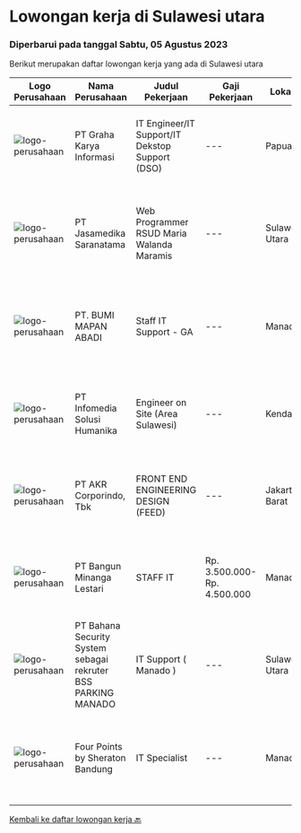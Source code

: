 
  # Lowongan kerja di Sulawesi utara

  ### Diperbarui pada tanggal Sabtu, 05 Agustus 2023

  Berikut merupakan daftar lowongan kerja yang ada di Sulawesi utara

  |Logo Perusahaan | Nama Perusahaan | Judul Pekerjaan | Gaji Pekerjaan | Lokasi | Deskripsi | Tanggal diunggah | Pranala |
  | -------------- | --------------- | --------------- | --------- | --------- | -------------- | ------- | ----------- |
  |![logo-perusahaan](https://image-service-cdn.seek.com.au/c318dd0b699c6160d2411e7473745c289633be44/ee4dce1061f3f616224767ad58cb2fc751b8d2dc)|PT Graha Karya Informasi|IT Engineer/IT Support/IT Dekstop Support (DSO)|---|Papua|Requirements:1. Minimum 6 Months as an IT Support (Fresh Graduate are welcome to apply)2. Bachelor's Degree in Computer/ IT or equivalent3. Have...|Rabu, 02 Agustus 2023|https://www.jobstreet.co.id/id/job/it-engineer-it-support-it-dekstop-support-dso-4425201?token=0~ef54b414-86f9-4334-9a1e-0e38e88e3756&sectionRank=1&jobId=jobstreet-id-job-4425201|
|![logo-perusahaan](https://image-service-cdn.seek.com.au/7cdc071d90abd96b4cf7706a1694f0662aa509a1/ee4dce1061f3f616224767ad58cb2fc751b8d2dc)|PT Jasamedika Saranatama|Web Programmer RSUD Maria Walanda Maramis|---|Sulawesi Utara|Deskripsi PekerjaanKualifikasi: Pendidikan D3 atau S1 (Teknik Informatika/Manajemen Informatika/Sistem Informasi) Memiliki inisiatif tinggi dan teliti...|Senin, 31 Juli 2023|https://www.jobstreet.co.id/id/job/web-programmer-rsud-maria-walanda-maramis-4421958?token=0~ef54b414-86f9-4334-9a1e-0e38e88e3756&sectionRank=2&jobId=jobstreet-id-job-4421958|
|![logo-perusahaan](https://image-service-cdn.seek.com.au/83386b0f2aa0c63d83d594acd3c6c274b51e1948/ee4dce1061f3f616224767ad58cb2fc751b8d2dc)|PT. BUMI MAPAN ABADI|Staff IT Support - GA|---|Manado|Kualifikasi : Pendidikan minimal D3 Teknik Informatika; Usia Maksimal 35 Tahun; Memiliki pengalaman dibidang IT minimal 1 Tahun; Memiliki SIM A dan...|Kamis, 27 Juli 2023|https://www.jobstreet.co.id/id/job/staff-it-support-ga-4417915?token=0~ef54b414-86f9-4334-9a1e-0e38e88e3756&sectionRank=3&jobId=jobstreet-id-job-4417915|
|![logo-perusahaan](https://image-service-cdn.seek.com.au/63373d162568ae23aa2bd2a36d347af5a9d4476e/ee4dce1061f3f616224767ad58cb2fc751b8d2dc)|PT Infomedia Solusi Humanika|Engineer on Site (Area Sulawesi)|---|Kendari|Kualifikasi : Maksimal usia 30 tahun Pendidikan minimal D3 jurusan Sistem Informasi / Teknologi Informasi / Teknik Informatika Memiliki pengalaman...|Selasa, 18 Juli 2023|https://www.jobstreet.co.id/id/job/engineer-on-site-area-sulawesi-4408931?token=0~ef54b414-86f9-4334-9a1e-0e38e88e3756&sectionRank=4&jobId=jobstreet-id-job-4408931|
|![logo-perusahaan](https://image-service-cdn.seek.com.au/bfbfec10b99d0e4ba38820e5ba26ab07e2fa79ad/ee4dce1061f3f616224767ad58cb2fc751b8d2dc)|PT AKR Corporindo, Tbk|FRONT END ENGINEERING DESIGN (FEED)|---|Jakarta Barat|Job Description: Develop overall technical design and guidelines for asset construction &amp; review any technical work done by external parties...|Selasa, 18 Juli 2023|https://www.jobstreet.co.id/id/job/front-end-engineering-design-feed-4409107?token=0~ef54b414-86f9-4334-9a1e-0e38e88e3756&sectionRank=5&jobId=jobstreet-id-job-4409107|
|![logo-perusahaan](https://image-service-cdn.seek.com.au/f560e65945e4757b8f7e953ca9852daaf65fea0c/ee4dce1061f3f616224767ad58cb2fc751b8d2dc)|PT Bangun Minanga Lestari|STAFF IT|Rp. 3.500.000-Rp. 4.500.000|Manado|Deskripsi Pekerjaan : Menyediakan pelayanan teknis dalam hal desain jaringan, implementasi, operation, support, deployment, distribusi IT network...|Jumat, 14 Juli 2023|https://www.jobstreet.co.id/id/job/staff-it-4405383?token=0~ef54b414-86f9-4334-9a1e-0e38e88e3756&sectionRank=6&jobId=jobstreet-id-job-4405383|
|![logo-perusahaan](https://i.ibb.co/sqvTCh9/112815900-stock-vector-no-image-available-icon-flat-vector.webp)|PT Bahana Security System sebagai rekruter BSS PARKING MANADO|IT Support ( Manado )|---|Sulawesi Utara|Persyaratan Untuk Iklan Lowongan Pekerjaan Sebagai Berikut: Posisi yang di butuhkan :1. IT SupportPersyaratan Umum :- Max 30 tahun- Pendidikan minimal...|Selasa, 11 Juli 2023|https://www.jobstreet.co.id/id/job/it-support-manado-1036388225?token=0~ef54b414-86f9-4334-9a1e-0e38e88e3756&sectionRank=7&jobId=jobstreet-id-job-1036388225|
|![logo-perusahaan](https://i.ibb.co/sqvTCh9/112815900-stock-vector-no-image-available-icon-flat-vector.webp)|Four Points by Sheraton Bandung|IT Specialist|---|Manado|POSITION SUMMARYInstall, configure, manage, maintain, test, evaluate, and repair computer networks, workstations, support server system(s), supporting...|Rabu, 12 Juli 2023|https://www.jobstreet.co.id/id/job/it-specialist-1036399522?token=0~ef54b414-86f9-4334-9a1e-0e38e88e3756&sectionRank=8&jobId=jobstreet-id-job-1036399522|


  [Kembali ke daftar lowongan kerja 🔙](../README.md#daftar-lowongan-kerja)
  